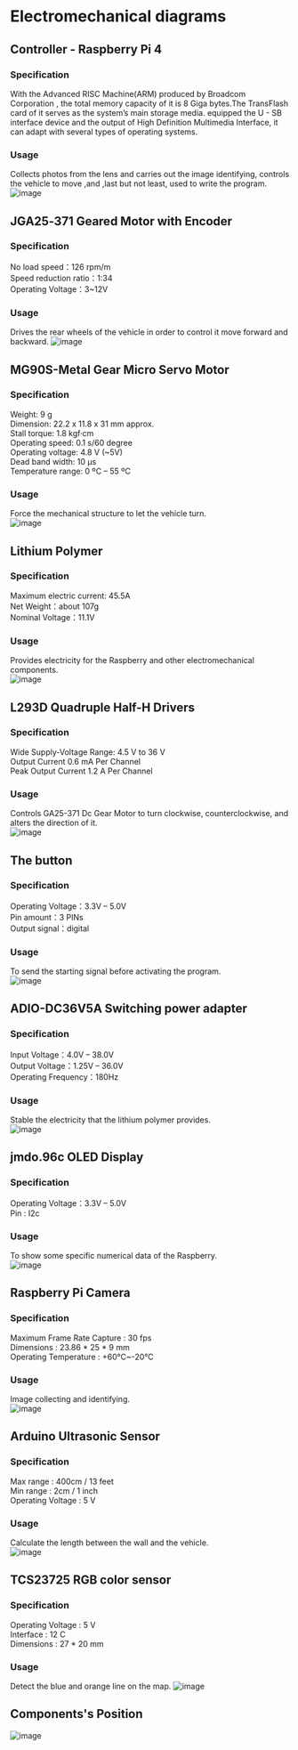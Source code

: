 # Electromechanical diagrams

## Controller - Raspberry Pi 4 
### Specification
  With the Advanced RISC Machine(ARM) produced by Broadcom Corporation , the total memory capacity of it is 8 Giga bytes.The TransFlash card of it serves as the system’s main storage media. equipped the U - SB interface device and the output of High Definition Multimedia Interface, it can adapt with several types of operating systems.
### Usage
Collects photos from the lens and carries out the image identifying, controls the vehicle to move ,and ,last but not least, used to write the program.   
![image](https://user-images.githubusercontent.com/113166131/189469846-a90bbce4-4a87-4ed1-817f-9d4ca6c97971.png)

## JGA25‐371 Geared Motor with Encoder
### Specification
No load speed：126 rpm/m  
Speed reduction ratio：1:34  
Operating Voltage：3~12V  
### Usage
Drives the rear wheels of the vehicle in order to control it move forward 	and backward.
![image](https://user-images.githubusercontent.com/113166131/189468842-8629b703-f441-40f1-b44b-c4dba3818728.png)


## MG90S-Metal Gear Micro Servo Motor
### Specification  
Weight: 9 g   
Dimension: 22.2 x 11.8 x 31 mm approx.  
Stall torque: 1.8 kgf·cm   
Operating speed: 0.1 s/60 degree  
Operating voltage: 4.8 V (~5V)   
Dead band width: 10 µs   
Temperature range: 0 ºC – 55 ºC  
### Usage
Force the mechanical structure to let the vehicle turn.  
![image](https://user-images.githubusercontent.com/113166131/189469097-c75c4917-c656-4a33-bd9d-7bed1d069bfe.png)

## Lithium Polymer
### Specification
Maximum electric current: 45.5A  
Net Weight：about 107g  
Nominal Voltage：11.1V  
### Usage
Provides electricity for the Raspberry and other electromechanical components.  
![image](https://user-images.githubusercontent.com/113166131/189469718-67290ec5-fe63-4a7a-bebe-b0acd80739f9.png)

## L293D Quadruple Half-H Drivers
### Specification
Wide Supply-Voltage Range: 4.5 V to 36 V  
Output Current 0.6 mA Per Channel  
Peak Output Current 1.2 A Per Channel  
### Usage
Controls GA25-371 Dc Gear Motor to turn clockwise, counterclockwise, and alters the direction of it.  
![image](https://user-images.githubusercontent.com/113166131/189469406-4d59de44-3bfc-4d01-9a6a-36307ff29f9d.png)

## The button
### Specification
Operating Voltage：3.3V – 5.0V  
Pin amount：3 PINs  
Output signal：digital  
### Usage
To send the starting signal before 	activating 	the program.  
![image](https://user-images.githubusercontent.com/113166131/189469496-f8790314-3463-44ad-9eb1-7fda89b81ae4.png)

## ADIO-DC36V5A Switching power adapter
### Specification
Input Voltage：4.0V – 38.0V  
Output Voltage：1.25V – 36.0V  
Operating Frequency：180Hz  
### Usage
Stable the electricity that the lithium 	polymer provides.  
![image](https://user-images.githubusercontent.com/113166131/189469707-94f5d17f-2a07-42f7-a9fe-a64ae910b90b.png)

## jmdo.96c OLED Display
### Specification
Operating Voltage：3.3V – 5.0V  
Pin : I2c  
### Usage
To show some specific numerical data of the Raspberry.  
![image](https://user-images.githubusercontent.com/113166131/189469767-1107920d-e78d-4a1e-add1-0ff70755c624.png)



## Raspberry Pi Camera
### Specification
Maximum Frame Rate Capture : 30 fps  
Dimensions : 23.86 * 25 * 9 mm  
Operating Temperature : +60℃~-20℃  
### Usage
Image collecting and identifying.  
![image](https://user-images.githubusercontent.com/113166131/189473771-bc6821f1-3c3d-4e15-9093-3bd6e288e301.png)

## Arduino Ultrasonic Sensor
### Specification
Max range : 400cm / 13 feet  
Min range : 2cm / 1 inch  
Operating Voltage : 5 V  
### Usage
Calculate the length between the wall and the vehicle.  
![image](https://user-images.githubusercontent.com/113166131/189473863-d5d9407f-a2f0-4e16-8c04-7bbd3a7e22c2.png)

## TCS23725 RGB color sensor
### Specification
Operating Voltage : 5 V  
Interface : 12 C  
Dimensions : 27 * 20 mm  
### Usage
Detect the blue and orange line on the map.
![image](https://user-images.githubusercontent.com/113166131/189474446-d291e15b-80ae-407c-b36e-1791aece948f.png)

## Components's Position
![image](https://user-images.githubusercontent.com/113166131/189475462-862b99e8-51cb-48d2-9cae-eab7beeac132.png)
